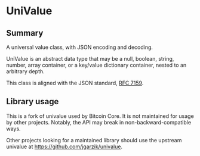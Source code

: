 # UniValue

## Summary

A universal value class, with JSON encoding and decoding.

UniValue is an abstract data type that may be a null, boolean, string,
number, array container, or a key/value dictionary container, nested to
an arbitrary depth.

This class is aligned with the JSON standard, [RFC
7159](https://tools.ietf.org/html/rfc7159.html).

## Library usage

This is a fork of univalue used by Bitcoin Core. It is not maintained for usage
by other projects. Notably, the API may break in non-backward-compatible ways.

Other projects looking for a maintained library should use the upstream
univalue at https://github.com/jgarzik/univalue.
